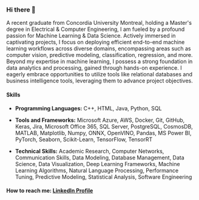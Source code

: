 ### Hi there 👋

A recent graduate from Concordia University Montreal, holding a Master's degree in Electrical & Computer Engineering, I am fueled by a profound passion for Machine Learning & Data Science. Actively immersed in captivating projects, I focus on deploying efficient end-to-end machine learning workflows across diverse domains, encompassing areas such as computer vision, predictive modeling, classification, regression, and more. Beyond my expertise in machine learning, I possess a strong foundation in data analytics and processing, gained through hands-on experience. I eagerly embrace opportunities to utilize tools like relational databases and business intelligence tools, leveraging them to advance project objectives.

#### Skills
- **Programming Languages:** C++, HTML, Java, Python, SQL

- **Tools and Frameworks:** Microsoft Azure, AWS, Docker, Git, GitHub, Keras, Jira, Microsoft Office 365, SQL Server, PostgreSQL, CosmosDB, MATLAB, Matplotlib, Numpy, ONNX, OpenVINO, Pandas, MS Power BI, PyTorch, Seaborn, Scikit-Learn, TensorFlow, TensorRT

- **Technical Skills:** Academic Research, Computer Networks, Communication Skills, Data Modeling, Database Management, Data Science, Data Visualization, Deep Learning Frameworks, Machine Learning Algorithms, Natural Language Processing, Performance Tuning, Predictive Modeling, Statistical Analysis, Software Engineering


#### How to reach me: [LinkedIn Profile](https://www.linkedin.com/in/hassan-mahmood-khan/) 



<!--
**HassanMahmoodKhan/HassanMahmoodKhan** is a ✨ _special_ ✨ repository because its `README.md` (this file) appears on your GitHub profile.

Here are some ideas to get you started:

- 🔭 I’m currently working on ...
- 🌱 I’m currently learning ...
- 👯 I’m looking to collaborate on ...
- 🤔 I’m looking for help with ...
- 💬 Ask me about ...
- 📫 How to reach me: ...
- 😄 Pronouns: ...
- ⚡ Fun fact: ...
-->
